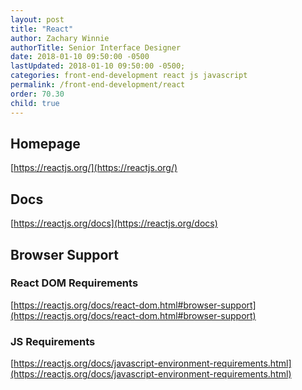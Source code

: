 ```yaml
---
layout: post
title: "React"
author: Zachary Winnie
authorTitle: Senior Interface Designer
date: 2018-01-10 09:50:00 -0500
lastUpdated: 2018-01-10 09:50:00 -0500;
categories: front-end-development react js javascript
permalink: /front-end-development/react
order: 70.30
child: true
---
```


## Homepage

[https://reactjs.org/](https://reactjs.org/)

## Docs
[https://reactjs.org/docs](https://reactjs.org/docs)

## Browser Support

### React DOM Requirements
[https://reactjs.org/docs/react-dom.html#browser-support](https://reactjs.org/docs/react-dom.html#browser-support)

### JS Requirements

[https://reactjs.org/docs/javascript-environment-requirements.html](https://reactjs.org/docs/javascript-environment-requirements.html)